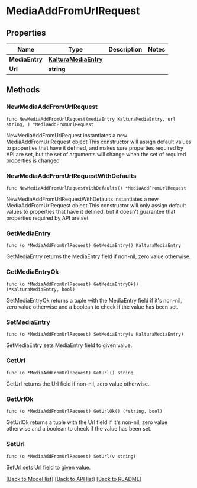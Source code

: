 # MediaAddFromUrlRequest

## Properties

Name | Type | Description | Notes
------------ | ------------- | ------------- | -------------
**MediaEntry** | [**KalturaMediaEntry**](KalturaMediaEntry.md) |  | 
**Url** | **string** |  | 

## Methods

### NewMediaAddFromUrlRequest

`func NewMediaAddFromUrlRequest(mediaEntry KalturaMediaEntry, url string, ) *MediaAddFromUrlRequest`

NewMediaAddFromUrlRequest instantiates a new MediaAddFromUrlRequest object
This constructor will assign default values to properties that have it defined,
and makes sure properties required by API are set, but the set of arguments
will change when the set of required properties is changed

### NewMediaAddFromUrlRequestWithDefaults

`func NewMediaAddFromUrlRequestWithDefaults() *MediaAddFromUrlRequest`

NewMediaAddFromUrlRequestWithDefaults instantiates a new MediaAddFromUrlRequest object
This constructor will only assign default values to properties that have it defined,
but it doesn't guarantee that properties required by API are set

### GetMediaEntry

`func (o *MediaAddFromUrlRequest) GetMediaEntry() KalturaMediaEntry`

GetMediaEntry returns the MediaEntry field if non-nil, zero value otherwise.

### GetMediaEntryOk

`func (o *MediaAddFromUrlRequest) GetMediaEntryOk() (*KalturaMediaEntry, bool)`

GetMediaEntryOk returns a tuple with the MediaEntry field if it's non-nil, zero value otherwise
and a boolean to check if the value has been set.

### SetMediaEntry

`func (o *MediaAddFromUrlRequest) SetMediaEntry(v KalturaMediaEntry)`

SetMediaEntry sets MediaEntry field to given value.


### GetUrl

`func (o *MediaAddFromUrlRequest) GetUrl() string`

GetUrl returns the Url field if non-nil, zero value otherwise.

### GetUrlOk

`func (o *MediaAddFromUrlRequest) GetUrlOk() (*string, bool)`

GetUrlOk returns a tuple with the Url field if it's non-nil, zero value otherwise
and a boolean to check if the value has been set.

### SetUrl

`func (o *MediaAddFromUrlRequest) SetUrl(v string)`

SetUrl sets Url field to given value.



[[Back to Model list]](../README.md#documentation-for-models) [[Back to API list]](../README.md#documentation-for-api-endpoints) [[Back to README]](../README.md)


